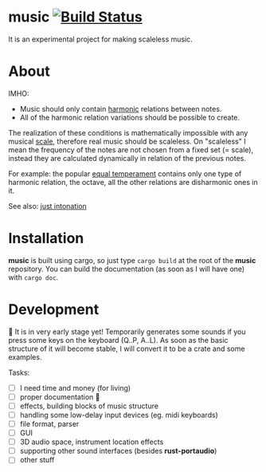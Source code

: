 music [![Build Status](https://travis-ci.org/tiborgats/music.svg?branch=master)](https://travis-ci.org/tiborgats/music)
=====
It is an experimental project for making scaleless music.
# About
IMHO:
* Music should only contain [harmonic](https://en.wikipedia.org/wiki/Harmony) relations between notes.
* All of the harmonic relation variations should be possible to create.

The realization of these conditions is mathematically impossible with any musical [scale](https://en.wikipedia.org/wiki/Scale_(music)), therefore real music should be scaleless. On "scaleless" I mean the frequency of the notes are not chosen from a fixed set (= scale), instead they are calculated dynamically in relation of the previous notes.

For example: the popular [equal temperament](https://en.wikipedia.org/wiki/Equal_temperament) contains only one type of harmonic relation, the octave, all the other relations are disharmonic ones in it.

See also: [just intonation](https://en.wikipedia.org/wiki/Just_intonation)

# Installation
**music** is built using cargo, so just type `cargo build` at the root of the **music** repository.
You can build the documentation (as soon as I will have one) with `cargo doc`.

# Development
:construction: It is in very early stage yet! Temporarily generates some sounds if you press some keys on the keyboard (Q..P, A..L).
As soon as the basic structure of it will become stable, I will convert it to be a crate and some examples.

Tasks:
- [ ] I need time and money (for living)
- [ ] proper documentation :book:
- [ ] effects, building blocks of music structure
- [ ] handling some low-delay input devices (eg. midi keyboards)
- [ ] file format, parser
- [ ] GUI
- [ ] 3D audio space, instrument location effects
- [ ] supporting other sound interfaces (besides **rust-portaudio**)
- [ ] other stuff
